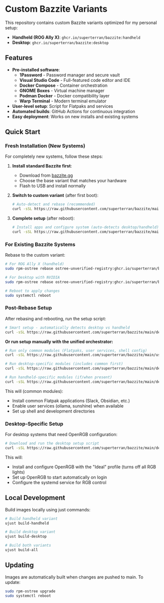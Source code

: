 # Custom Bazzite Variants

This repository contains custom Bazzite variants optimized for my personal setup:

- **Handheld (ROG Ally X)**: `ghcr.io/superterran/bazzite:handheld`
- **Desktop**: `ghcr.io/superterran/bazzite:desktop`

## Features

- **Pre-installed software**: 
  - **1Password** - Password manager and secure vault
  - **Visual Studio Code** - Full-featured code editor and IDE
  - **Docker Compose** - Container orchestration
  - **GNOME Boxes** - Virtual machine manager
  - **Podman Docker** - Docker compatibility layer
  - **Warp Terminal** - Modern terminal emulator
- **User-level setup**: Script for Flatpaks and services
- **Automated builds**: GitHub Actions for continuous integration
- **Easy deployment**: Works on new installs and existing systems

## Quick Start

### Fresh Installation (New Systems)

For completely new systems, follow these steps:

1. **Install standard Bazzite first**:
   - Download from [bazzite.gg](https://bazzite.gg)
   - Choose the base variant that matches your hardware
   - Flash to USB and install normally

2. **Switch to custom variant** (after first boot):
   ```bash
   # Auto-detect and rebase (recommended)
   curl -sSL https://raw.githubusercontent.com/superterran/bazzite/main/fresh-install.sh | bash
   ```

3. **Complete setup** (after reboot):
   ```bash
   # Install apps and configure system (auto-detects desktop/handheld)
   curl -sSL https://raw.githubusercontent.com/superterran/bazzite/main/desktop-setup.sh | bash
   ```

### For Existing Bazzite Systems
Rebase to the custom variant:

```bash
# For ROG Ally X (handheld)
sudo rpm-ostree rebase ostree-unverified-registry:ghcr.io/superterran/bazzite:handheld

# For Desktop with NVIDIA
sudo rpm-ostree rebase ostree-unverified-registry:ghcr.io/superterran/bazzite:desktop

# Reboot to apply changes
sudo systemctl reboot
```

### Post-Rebase Setup
After rebasing and rebooting, run the setup script:

```bash
# Smart setup - automatically detects desktop vs handheld
curl -sSL https://raw.githubusercontent.com/superterran/bazzite/main/desktop-setup.sh | bash
```

**Or run setup manually with the unified orchestrator:**

```bash
# Run only common modules (Flatpaks, user services, shell config)
curl -sSL https://raw.githubusercontent.com/superterran/bazzite/main/user-setup.sh | bash

# Run desktop-specific modules (includes common first)
curl -sSL https://raw.githubusercontent.com/superterran/bazzite/main/desktop-setup.sh | bash -s -- desktop

# Run handheld-specific modules (if/when present)
curl -sSL https://raw.githubusercontent.com/superterran/bazzite/main/desktop-setup.sh | bash -s -- handheld
```

This will (common modules):
- Install common Flatpak applications (Slack, Obsidian, etc.)
- Enable user services (ollama, sunshine) when available
- Set up shell and development directories

### Desktop-Specific Setup
For desktop systems that need OpenRGB configuration:

```bash
# Download and run the desktop setup script
curl -sSL https://raw.githubusercontent.com/superterran/bazzite/main/desktop-setup.sh | bash
```

This will:
- Install and configure OpenRGB with the "Ideal" profile (turns off all RGB lights)
- Set up OpenRGB to start automatically on login
- Configure the systemd service for RGB control

## Local Development

Build images locally using just commands:

```bash
# Build handheld variant
ujust build-handheld

# Build desktop variant  
ujust build-desktop

# Build both variants
ujust build-all
```

## Updating

Images are automatically built when changes are pushed to main. To update:

```bash
sudo rpm-ostree upgrade
sudo systemctl reboot
```
